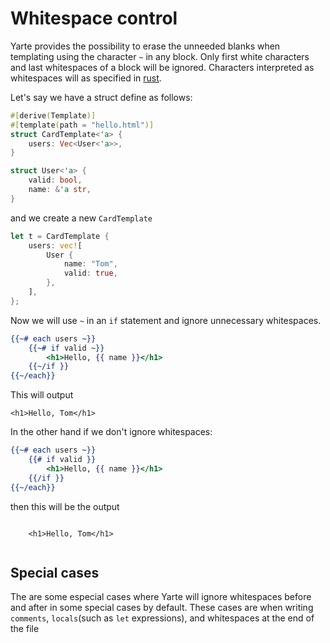 # Whitespace control

Yarte provides the possibility to erase the unneeded blanks when templating using the character `~` 
in any block. Only first white characters and last whitespaces of a block will be ignored. Characters interpreted as whitespaces will as specified in [rust](https://doc.rust-lang.org/reference/whitespace.html).

Let's say 
we have a struct define as follows:

```rust
#[derive(Template)]
#[template(path = "hello.html")]
struct CardTemplate<'a> {
    users: Vec<User<'a>>,
}

struct User<'a> {
    valid: bool,
    name: &'a str,
}
```

and we create a new `CardTemplate`
```rust
let t = CardTemplate {
    users: vec![
        User { 
            name: "Tom",
            valid: true,
        },
    ],
};
```
Now we will use `~` in an `if` statement and ignore unnecessary whitespaces. 
```handlebars
{{~# each users ~}}
    {{~# if valid ~}}
        <h1>Hello, {{ name }}</h1>
    {{~/if }}
{{~/each}}
```

This will output 
```text
<h1>Hello, Tom</h1> 
```

In the other hand if we don't ignore whitespaces:
```handlebars
{{~# each users ~}}
    {{# if valid }}
        <h1>Hello, {{ name }}</h1>
    {{/if }}
{{~/each}}
```

then this will be the output 
```text

    <h1>Hello, Tom</h1> 
    
```

## Special cases
The are some especial cases where Yarte will ignore whitespaces before and after in some special cases by 
default. These cases are when writing `comments`, `locals`(such as `let` expressions), and whitespaces at 
the end of the file
